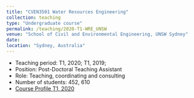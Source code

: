 ```yaml
---
title: "CVEN3501 Water Resources Engineering"
collection: teaching
type: "Undergraduate course"
permalink: /teaching/2020-T1-WRE_UNSW
venue: "School of Civil and Environmental Engineering, UNSW Sydney"
date: 
location: "Sydney, Australia"
---
```

* Teaching period: T1, 2020; T1, 2019;
* Position: Post-Doctoral Teaching Assistant 
* Role: Teaching, coordinating and consulting
* Number of students: 452, 610
* [Course Profile T1, 2020](https://vm.civeng.unsw.edu.au/courseprofiles/2020/2020-T1_CVEN3501x7667.pdf)
